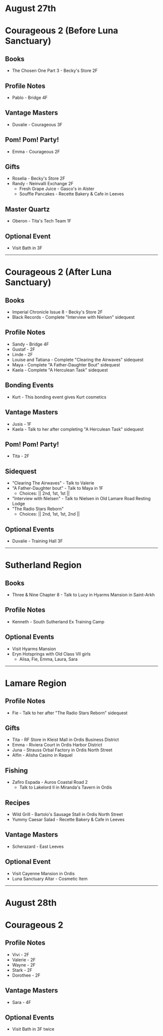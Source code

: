 # August 27th
# Courageous 2 (Before Luna Sanctuary)
## Books
- The Chosen One Part 3 - Becky's Store 2F
## Profile Notes
- Pablo - Bridge 4F
## Vantage Masters
- Duvalie - Courageous 3F
## Pom! Pom! Party!
- Emma - Courageous 2F
## Gifts
- Roselia - Becky's Store 2F
- Randy - Neinvalli Exchange 2F
  - Fresh Grape Juice - Gasco's in Alster
  - Souffle Pancakes - Recette Bakery & Cafe in Leeves
## Master Quartz
- Oberon - Tita's Tech Team 1F
## Optional Event
- Visit Bath in 3F
----------------------------------------------------------------------------------
# Courageous 2 (After Luna Sanctuary)
## Books
- Imperial Chronicle Issue 8 - Becky's Store 2F
- Black Records - Complete "Interview with Nielsen" sidequest
## Profile Notes
- Sandy - Bridge 4F
- Gustaf - 2F
- Linde - 2F
- Louise and Tatiana - Complete "Clearing the Airwaves" sidequest
- Maya - Complete "A Father-Daughter Bout" sidequest
- Kaela - Complete "A Herculean Task" sidequest
## Bonding Events
- Kurt - This bonding event gives Kurt cosmetics
## Vantage Masters
- Jusis - 1F
- Kaela - Talk to her after completing "A Herculean Task" sidequest
## Pom! Pom! Party!
- Tita - 2F
## Sidequest
- "Clearing The Airwaves" - Talk to Valerie
- "A Father-Daughter bout" - Talk to Maya in 1F
  - Choices: || 2nd, 1st, 1st ||
- "Interview with Nielsen" - Talk to Nielsen in Old Lamare Road Resting Lodge
- "The Radio Stars Reborn"
  - Choices: || 2nd, 1st, 1st, 2nd ||
## Optional Events
- Duvalie - Training Hall 3F
----------------------------------------------------------------------------------
# Sutherland Region
## Books
- Three & Nine Chapter 8 - Talk to Lucy in Hyarms Mansion in Saint-Arkh
## Profile Notes
- Kenneth - South Sutherland Ex Training Camp
## Optional Events
- Visit Hyarms Mansion
- Eryn Hotsprings with Old Class VII girls
  - Alisa, Fie, Emma, Laura, Sara
----------------------------------------------------------------------------------
# Lamare Region
## Profile Notes
- Fie - Talk to her after "The Radio Stars Reborn" sidequest
## Gifts
- Tita - RF Store in Kleist Mall in Ordis Business District
- Emma - Riviera Court in Ordis Harbor District
- Juna - Strauss Orbal Factory in Ordis North Street
- Alfin - Alisha Casino in Raquel
## Fishing
- Zafiro Espada - Auros Coastal Road 2
  - Talk to Lakelord II in Miranda's Tavern in Ordis
## Recipes
- Wild Grill - Bartolo's Sausage Stall in Ordis North Street
- Yummy Caesar Salad - Recette Bakery & Cafe in Leeves
## Vantage Masters
- Scherazard - East Leeves
## Optional Event
- Visit Cayenne Mansion in Ordis
- Luna Sanctuary Altar - Cosmetic Item
----------------------------------------------------------------------------------
# August 28th
# Courageous 2
## Profile Notes
- Vivi - 2F
- Valerie - 2F
- Wayne - 2F
- Stark - 2F
- Dorothee - 2F
## Vantage Masters
- Sara - 4F
## Optional Events
- Visit Bath in 3F twice